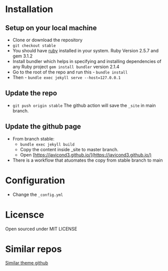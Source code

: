 

# Installation 

## Setup on your local machine
 * Clone or download the repository
 * ``` git checkout stable ```
 * You should have [ruby](https://www.ruby-lang.org/en/) installed in your system. Ruby Version 2.5.7 and gem 3.1.2
 * Install bundler which helps in specifying and installing dependencies of any Ruby project ```gem install bundler``` version 2.1.4
 * Go to the root of the repo and run this - ```bundle install```
 * Then - ```bundle exec jekyll serve --host=127.0.0.1```

## Update the repo
 * ``` git push origin stable ```
The github action will save the ```_site``` in main branch.

## Update the github page
 * From branch stable:
    * ```bundle exec jekyll build```
    * Copy the content inside _site to master branch.  
    * Open [https://javicond3.github.io/](https://javicond3.github.io/)
 * There is a workflow that atuomates the copy from stable branch to main




# Configuration 
 * Change the ```_config.yml```
 
 
# Licensce

Open sourced under MIT LICENSE


# Similar repos
[Similar theme github](https://github.com/thinker3197/ink)